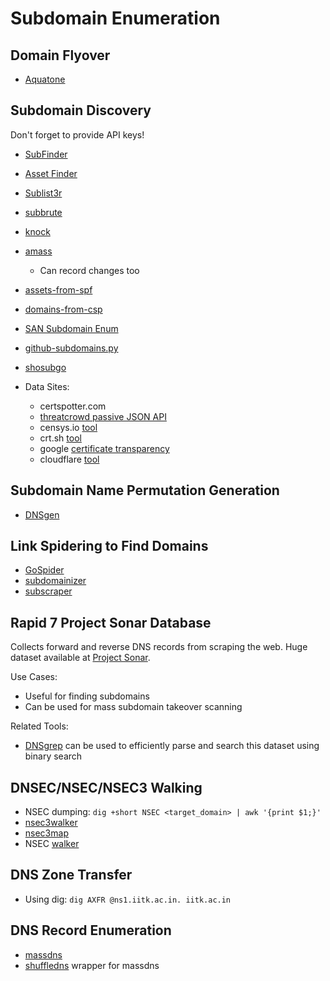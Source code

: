# Subdomain Enumeration

## Domain Flyover 
- [Aquatone](https://github.com/michenriksen/aquatone)

## Subdomain Discovery
Don't forget to provide API keys!
- [SubFinder](https://github.com/projectdiscovery/subfinder) 
- [Asset Finder](https://github.com/tomnomnom/assetfinder)
- [Sublist3r](https://github.com/aboul3la/Sublist3r)
- [subbrute](https://github.com/TheRook/subbrute)
- [knock](https://github.com/guelfoweb/knock)
- [amass](https://github.com/caffix/amass)
  - Can record changes too
- [assets-from-spf](https://github.com/yamakira/assets-from-spf)
- [domains-from-csp](https://github.com/yamakira/domains-from-csp)
- [SAN Subdomain Enum](https://github.com/appsecco/the-art-of-subdomain-enumeration/blob/master/san_subdomain_enum.py)
- [github-subdomains.py](https://github.com/gwen001/github-search/blob/master/github-subdomains.py)
- [shosubgo](https://github.com/incogbyte/shosubgo)

- Data Sites:
  - certspotter.com
  - [threatcrowd passive JSON API](https://www.google.com/url?q=http://threatcrowd.org/searchApi/v2/domain/report/?domain%3Duber.com&sa=D&ust=1600897250701000&usg=AFQjCNFJMj85pVUecp4UQA5bZj722GQlUw)
  - censys.io [tool](https://github.com/appsecco/bugcrowd-levelup-subdomain-enumeration/blob/master/subdomain_enum_censys.py)
  - crt.sh [tool](https://github.com/appsecco/bugcrowd-levelup-subdomain-enumeration/blob/master/subdomain_enum_crtsh.py)
  - google [certificate transparency](https://transparencyreport.google.com/https/certificates)
  - cloudflare [tool](https://github.com/appsecco/the-art-of-subdomain-enumeration/blob/master/cloudflare_subdomain_enum.py)

## Subdomain Name Permutation Generation
- [DNSgen](https://github.com/ProjectAnte/dnsgen)

## Link Spidering to Find Domains
- [GoSpider](https://github.com/jaeles-project/gospider)
- [subdomainizer](https://github.com/nsonaniya2010/SubDomainizer)
- [subscraper](https://github.com/m8r0wn/subscraper)

## Rapid 7 Project Sonar Database
Collects forward and reverse DNS records from scraping the web. Huge dataset available at [Project Sonar](https://opendata.rapid7.com/).

Use Cases:
- Useful for finding subdomains
- Can be used for mass subdomain takeover scanning

Related Tools:
- [DNSgrep](https://github.com/tomnomnom/dnsgrep) can be used to efficiently parse and search this dataset using binary search

## DNSEC/NSEC/NSEC3 Walking
- NSEC dumping: `dig +short NSEC <target_domain> | awk '{print $1;}'`
- [nsec3walker](https://dnscurve.org/nsec3walker.html)
- [nsec3map](https://github.com/anonion0/nsec3map)
- NSEC [walker](https://github.com/hnw/go-dnssec-walker)

## DNS Zone Transfer
- Using dig: `dig AXFR @ns1.iitk.ac.in. iitk.ac.in`

## DNS Record Enumeration
- [massdns](https://github.com/blechschmidt/massdns)
- [shuffledns](https://github.com/projectdiscovery/shuffledns) wrapper for massdns